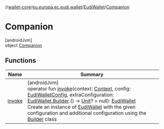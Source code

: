 //[wallet-core](../../../../index.md)/[eu.europa.ec.eudi.wallet](../../index.md)/[EudiWallet](../index.md)/[Companion](index.md)

# Companion

[androidJvm]\
object [Companion](index.md)

## Functions

| Name | Summary |
|---|---|
| [invoke](invoke.md) | [androidJvm]<br>operator fun [invoke](invoke.md)(context: [Context](https://developer.android.com/reference/kotlin/android/content/Context.html), config: [EudiWalletConfig](../../-eudi-wallet-config/index.md), extraConfiguration: [EudiWallet.Builder](../-builder/index.md).() -&gt; [Unit](https://kotlinlang.org/api/latest/jvm/stdlib/kotlin/-unit/index.html)? = null): [EudiWallet](../index.md)<br>Create an instance of [EudiWallet](../index.md) with the given configuration and additional configuration using the [Builder](../-builder/index.md) class |
